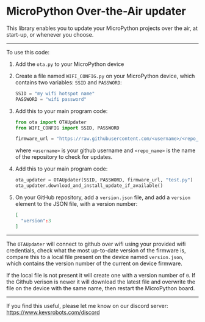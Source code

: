 # MicroPython Over-the-Air updater

This library enables you to update your MicroPython projects over the air, at start-up, or whenever you choose.

---

To use this code:

1. Add the `ota.py` to your MicroPython device

1. Create a file named `WIFI_CONFIG.py` on your MicroPython device, which contains two variables: `SSID` and `PASSWORD`:

    ```python
    SSID = "my wifi hotspot name"
    PASSWORD = "wifi password"
    ```

1. Add this to your main program code:

    ```python
    from ota import OTAUpdater
    from WIFI_CONFIG import SSID, PASSWORD

    firmware_url = "https://raw.githubusercontent.com/<username>/<repo_name>/"

    ```

    where `<username>` is your github username and `<repo_name>` is the name of the repository to check for updates.

1. Add this to your main program code:

    ```python
    ota_updater = OTAUpdater(SSID, PASSWORD, firmware_url, "test.py")
    ota_updater.download_and_install_update_if_available()

    ```
1. On your GitHub repository, add a `version.json` file, and add a `version` element to the JSON file, with a version number:

    ```json
    [
      "version":3
    ]
    ```

---

The `OTAUpdater` will connect to github over wifi using your provided wifi credentials, check what the most up-to-date version of the firmware is, compare this to a local file present on the device named `version.json`, which contains the version number of the current on device firmware.

If the local file is not present it will create one with a version number of `0`. If the Github verison is newer it will download the latest file and overwrite the file on the device with the same name, then restart the MicroPython board.

---

If you find this useful, please let me know on our discord server: <https://www.kevsrobots.com/discord>
